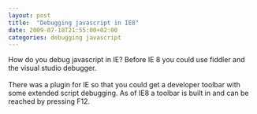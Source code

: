 ```yaml
---
layout: post
title:  "Debugging javascript in IE8"
date: 2009-07-18T21:55:00+02:00
categories: debugging javascript
---
```


How do you debug javascript in IE? Before IE 8 you could use fiddler and the visual studio debugger.<br><br>There was a plugin for IE so that you could get a developer toolbar with some extended script debugging. As of IE8 a toolbar is built in and can be reached by pressing F12.
<div style="clear: both;"></div>